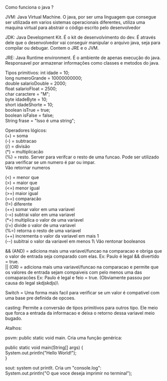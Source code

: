 Como funciona o java ?

JVM: Java Virtual Machine. O java, por ser uma linguagem que consegue ser utilizada em varios sistemas operacionais diferentes, utiliza uma maquina virtual para abstrair o código escrito pelo desenvolvedor

JDK: Java Development Kit. É o kit de desenvolvimento do dev. É através dele que o desenvolvedor vai conseguir manipular o arquivo java, seja para compilar ou debugar. Contem o JRE e o JVM.

JRE: Java Runtime environment. É o ambiente de apenas execução do java. Responsavel por armazenar informações como classes e metodos do java.

Tipos primitivos:
int idade = 10;\
long numeroGrande = 10000000000;\
double salarioDouble = 2000;\
float salarioFloat = 2500;\
char  caractere = "M";\
byte idadeByte = 10;\
short idadeShorte = 10;\
boolean isTrue = true;\
boolean isFalse = false;\
String frase = "Isso é uma string";

Operadores lógicos:\
(+) =  soma\
(-) = subtracao\
(/) = divisão\
(*) = multiplicacão\
(%) = resto. Server para verifcar o resto de uma funcao. Pode ser utilizado para verificar se um numero é par ou impar.\
Vão retornar numeros

(<) = menor que\
(>) = maior que\
(<=)  menor igual\
(>=)  maior igual\
(==)  comparacão\
(!=)  diferente\
(+=)  somar valor em uma variavel\
(-=)  subtrai valor em uma variavel\
(*=)  multiplica o valor de uma variavel\
(/=)  divide o valor de uma variavel\
(%=)  retorna o resto de uma variavel\
(++)  incrementa o valor da variavel em mais 1\
(--)  subitrai o valor da variavel em menos 1\ 
Vão rentonar booleanos

&& (AND) = adiciona mais uma variavel/funcao na comparacao e obriga que o valor de entrada seja comparado com elas. Ex: Paulo é legal && divertido = true.\
|| (OR) = adiciona mais uma variavel/funcao na comparacao e permite que os valores de entrada sejam compaiveis com pelo menos uma das comaparacões Ex: Paulo é legal e feio = true. (Obviamente passou por causa do legal skdjskdjs)\

Switch = Uma forma mais facil para verificar se um valor é compativel com uma base pre definida de opcoes.

casting: Permite a conversão de tipos primitivos para outros tipo. Ele meio que forca a entrada da informacao e deixa o retorno dessa variavel meio bugado.

Atalhos:

psvm: public static void main. Cria uma função genérica:

public static void main(String[] args) {\
System.out.println("Hello World!");\
}

sout: system out printlt. Cria um "console.log":\
System.out.println("O que voce deseja imprimir no terminal");

